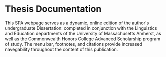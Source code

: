 
# Thesis Documentation
This SPA webpage serves as a dynamic, online edition of the author's undergraduate Dissertation: completed in conjunction with the Linguistics and Education departments of the University of Massachusetts Amherst, as well as the Commonwealth Honors College Advanced Scholarship program of study.  The menu bar, footnotes, and citations provide increased navegability throughout the content of this publication.
